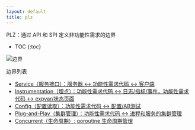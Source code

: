 ```yaml
---
layout: default
title: plz
---
```


PLZ：通过 API 和 SPI 定义非功能性需求的边界

* TOC
{:toc}

![边界](https://user-images.githubusercontent.com/40541/35490660-366d23a0-04dc-11e8-871e-2025da349c3b.png)

边界列表

* [Service（服务接口）：服务器 <-> 功能性需求代码 <-> 客户端](/plz/service.cn.html)
* [Instrumentation（埋点）：功能性需求代码 <-> 日志/指标/事件，功能性需求代码 <-> expvar/状态页面](/plz/instrumentation.cn.html)
* [Config（配置读取）：功能性需求代码 <-> 配置/AB测试](/plz/config.cn.html)
* [Plug-and-Play（集群管理）：功能性需求代码 <-> 进程和服务的集群管理](/plz/pnp.cn.html)
* [Concurrent（生命周期）: goroutine 生命周期管理](/plz/concurrent.cn.html)
